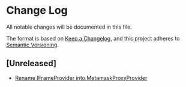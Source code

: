 # Change Log

All notable changes will be documented in this file.

The format is based on [Keep a Changelog](https://keepachangelog.com/en/1.0.0/),
and this project adheres to [Semantic Versioning](https://semver.org/spec/v2.0.0.html).

## [Unreleased]

- [Rename IFrameProvider into MetamaskProxyProvider](https://github.com/multiversx/mx-sdk-js-metamask-proxy-provider/pull/1)

